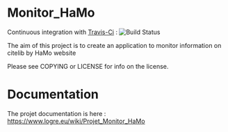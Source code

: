 # Monitor_HaMo

Continuous integration with [Travis-Ci](https://travis-ci.org/quicky2000/monitor_HaMo) : ![Build Status](https://travis-ci.org/quicky2000/monitor_HaMo.svg?branch=master)

The aim of this project is to create an application to monitor information on citelib by HaMo website

Please see COPYING or LICENSE for info on the license.

# Documentation
The projet documentation is here : 
https://www.logre.eu/wiki/Projet_Monitor_HaMo


